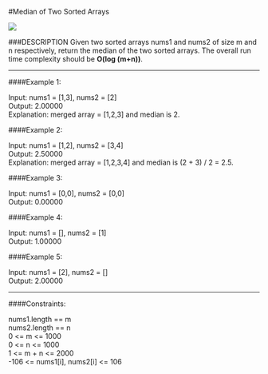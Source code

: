 #Median of Two Sorted Arrays

<img src="https://img.shields.io/badge/LeetCode-Hard-red" />

###DESCRIPTION 
Given two sorted arrays nums1 and nums2 of size m and n respectively, return the median of the two sorted arrays.
The overall run time complexity should be **O(log (m+n))**.

---

####Example 1:

Input: nums1 = [1,3], nums2 = [2]  
Output: 2.00000  
Explanation: merged array = [1,2,3] and median is 2.

####Example 2:

Input: nums1 = [1,2], nums2 = [3,4]  
Output: 2.50000  
Explanation: merged array = [1,2,3,4] and median is (2 + 3) / 2 = 2.5.

####Example 3:

Input: nums1 = [0,0], nums2 = [0,0]  
Output: 0.00000

####Example 4:

Input: nums1 = [], nums2 = [1]  
Output: 1.00000  

####Example 5:

Input: nums1 = [2], nums2 = []  
Output: 2.00000  
 
---

####Constraints:

nums1.length == m  
nums2.length == n  
0 <= m <= 1000  
0 <= n <= 1000  
1 <= m + n <= 2000  
-106 <= nums1[i], nums2[i] <= 106  